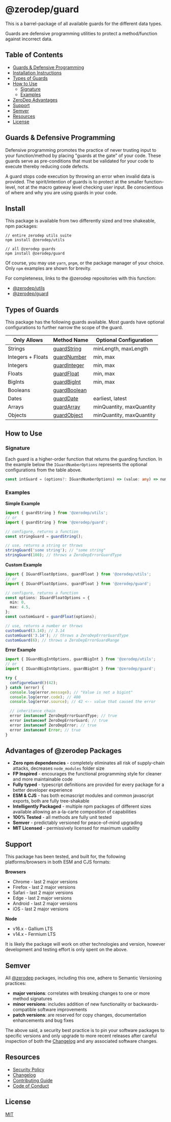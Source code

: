 # @zerodep/guard

This is a barrel-package of all available guards for the different data types.

Guards are defensive programming utilities to protect a method/function against incorrect data.

## Table of Contents

- [Guards & Defensive Programming](#guards--defensive-programming)
- [Installation Instructions](#install)
- [Types of Guards](#types-of-guards)
- [How to Use](#how-to-use)
  - [Signature](#signature)
  - [Examples](#examples)
- [ZeroDep Advantages](#advantages-of-zerodep-packages)
- [Support](#support)
- [Semver](#semver)
- [Resources](#resources)
- [License](#license)

## Guards & Defensive Programming

Defensive programming promotes the practice of never trusting input to your function/method by placing "guards at the gate" of your code. These guards serve as pre-conditions that must be validated for your code to execute thereby reducing code defects.

A guard stops code execution by throwing an error when invalid data is provided. The spirit/intention of guards is to protect at the smaller function-level, not at the macro gateway level checking user input. Be conscientious of where and why you are using guards in your code.

## Install

This package is available from two differently sized and tree shakeable, npm packages:

```
// entire zerodep utils suite
npm install @zerodep/utils

// all @zerodep guards
npm install @zerodep/guard
```

Of course, you may use `yarn`, `pnpm`, or the package manager of your choice. Only `npm` examples are shown for brevity.

For completeness, links to the @zerodep repositories with this function:

- [@zerodep/utils](https://github.com/cdepage/zerodep/tree/main/packages/utils)
- [@zerodep/guard](https://github.com/cdepage/zerodep/tree/main/packages/guard/guard)

## Types of Guards

This package has the following guards available. Most guards have optional configurations to further narrow the scope of the guard.

| Only Allows | Method Name | Optional Configuration |
| --- | --- | --- |
| Strings | [guardString](https://github.com/cdepage/zerodep/tree/main/packages/guard/guard.string) | minLength, maxLength |
| Integers + Floats | [guardNumber](https://github.com/cdepage/zerodep/tree/main/packages/guard/guard.number) | min, max |
| Integers | [guardInteger](https://github.com/cdepage/zerodep/tree/main/packages/guard/guard.integer) | min, max |
| Floats | [guardFloat](https://github.com/cdepage/zerodep/tree/main/packages/guard/guard.float) | min, max |
| BigInts | [guardBigInt](https://github.com/cdepage/zerodep/tree/main/packages/guard/guard.bigint) | min, max |
| Booleans | [guardBoolean](https://github.com/cdepage/zerodep/tree/main/packages/guard/guard.boolean) |  |
| Dates | [guardDate](https://github.com/cdepage/zerodep/tree/main/packages/guard/guard.date) | earliest, latest |
| Arrays | [guardArray](https://github.com/cdepage/zerodep/tree/main/packages/guard/guard.array) | minQuantity, maxQuantity |
| Objects | [guardObject](https://github.com/cdepage/zerodep/tree/main/packages/guard/guard.object) | minQuantity, maxQuantity |

## How to Use

### Signature

Each guard is a higher-order function that returns the guarding function. In the example below the `IGuardNumberOptions` represents the optional configurations from the table above.

```typescript
const intGuard = (options?: IGuardNumberOptions) => (value: any) => number;
```

### Examples

**Simple Example**

```typescript
import { guardString } from '@zerodep/utils';
// or
import { guardString } from '@zerodep/guard';

// configure, returns a function
const stringGuard = guardString();

// use, returns a string or throws
stringGuard('some string'); // "some string"
stringGuard(100); // throws a ZeroDepErrorGuardType
```

**Custom Example**

```typescript
import { IGuardFloatOptions, guardFloat } from '@zerodep/utils';
// or
import { IGuardFloatOptions, guardFloat } from '@zerodep/guard';

// configure, returns a function
const options: IGuardFloatOptions = {
  min: 0,
  max: 4.5,
};
const customGuard = guardFloat(options);

// use, returns a number or throws
customGuard(3.14); // 3.14
customGuard('3.14'); // throws a ZeroDepErrorGuardType
customGuard(6); // throws a ZeroDepErrorGuardRange
```

**Error Example**

```typescript
import { IGuardBigIntOptions, guardBigInt } from '@zerodep/utils';
// or
import { IGuardBigIntOptions, guardBigInt } from '@zerodep/guard';

try {
  configureGuard()(42);
} catch (error) {
  console.log(error.message); // "Value is not a bigint"
  console.log(error.code); // 400
  console.log(error.source); // 42 <-- value that caused the error

  // inheritance chain
  error instanceof ZeroDepErrorGuardType; // true
  error instanceof ZeroDepErrorGuard; // true
  error instanceof ZeroDepError; // true
  error instanceof Error; // true
}
```

## Advantages of @zerodep Packages

- **Zero npm dependencies** - completely eliminates all risk of supply-chain attacks, decreases `node_modules` folder size
- **FP Inspired** - encourages the functional programming style for cleaner and more maintainable code
- **Fully typed** - typescript definitions are provided for every package for a better developer experience
- **ESM & CJS** - has both ecmascript modules and common javascript exports, both are fully tree-shakable
- **Intelligently Packaged** - multiple npm packages of different sizes available allowing an a-la-carte composition of capabilities
- **100% Tested** - all methods are fully unit tested
- **Semver** - predictably versioned for peace-of-mind upgrading
- **MIT Licensed** - permissively licensed for maximum usability

## Support

This package has been tested, and built for, the following platforms/browsers in both ESM and CJS formats:

**Browsers**

- Chrome - last 2 major versions
- Firefox - last 2 major versions
- Safari - last 2 major versions
- Edge - last 2 major versions
- Android - last 2 major versions
- iOS - last 2 major versions

**Node**

- v16.x - Gallium LTS
- v14.x - Fermium LTS

It is likely the package will work on other technologies and version, however development and testing effort is only spent on the above.

## Semver

All [@zerodep](https://github.com/cdepage/zerodep) packages, including this one, adhere to Semantic Versioning practices:

- **major versions**: correlates with breaking changes to one or more method signatures
- **minor versions**: includes addition of new functionality or backwards-compatible software improvements
- **patch versions**: are reserved for copy changes, documentation enhancements and bug fixes

The above said, a security best practice is to pin your software packages to specific versions and only upgrade to more recent releases after careful inspection of both the [Changelog](https://github.com/cdepage/zerodep/blob/main/packages/guard/guard/CHANGELOG.md) and any associated software changes.

## Resources

- [Security Policy](https://github.com/cdepage/zerodep/blob/main/SECURITY.md)
- [Changelog](https://github.com/cdepage/zerodep/blob/main/packages/guard/guard/CHANGELOG.md)
- [Contributing Guide](https://github.com/cdepage/zerodep/blob/main/CONTRIBUTING.md)
- [Code of Conduct](https://github.com/cdepage/zerodep/blob/main/CODE_OF_CONDUCT.md)

## License

[MIT](https://github.com/cdepage/zerodep/blob/main/LICENSE)
